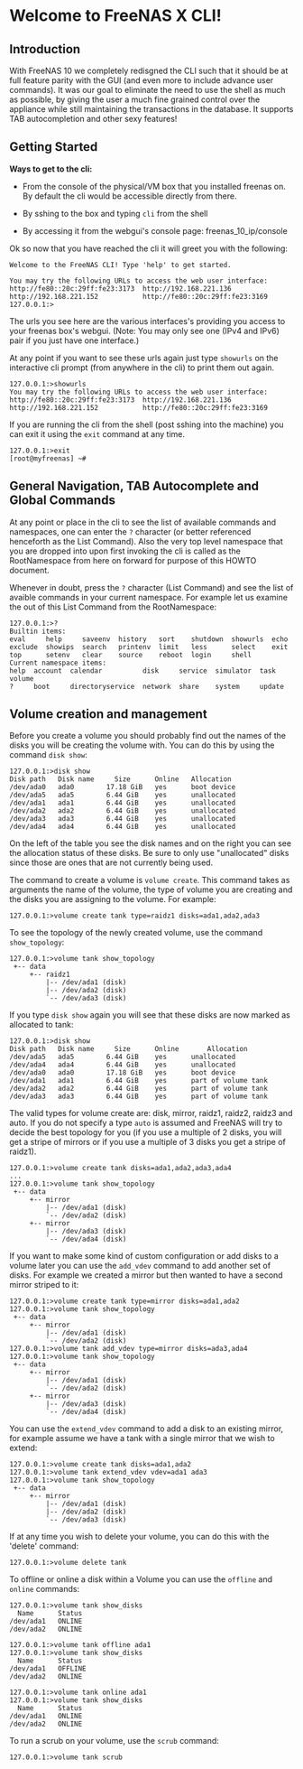 # Welcome to FreeNAS X CLI!

## Introduction

With FreeNAS 10 we completely redisgned the CLI such that it should be at full feature parity with the GUI (and even more to include advance user commands). It was our goal to eliminate the need to use the shell as much as possible, by giving the user a much fine grained control over the appliance while still maintaining the transactions in the database. It supports TAB autocompletion and other sexy features!

## Getting Started

**Ways to get to the cli:**

* From the console of the physical/VM box that you installed freenas on. By default the cli would be accessible directly from there.

* By sshing to the box and typing `cli` from the shell

* By accessing it from the webgui's console page: freenas_10_ip/console

Ok so now that you have reached the cli it will greet you with the following:

```
Welcome to the FreeNAS CLI! Type 'help' to get started.

You may try the following URLs to access the web user interface:
http://fe80::20c:29ff:fe23:3173  http://192.168.221.136
http://192.168.221.152           http://fe80::20c:29ff:fe23:3169
127.0.0.1:>
```

The urls you see here are the various interfaces's providing you access to your freenas box's webgui.
(Note: You may only see one (IPv4 and IPv6) pair if you just have one interface.)

At any point if you want to see these urls again just type `showurls` on the interactive cli prompt (from anywhere in the cli) to print them out again.

```
127.0.0.1:>showurls
You may try the following URLs to access the web user interface:
http://fe80::20c:29ff:fe23:3173  http://192.168.221.136
http://192.168.221.152           http://fe80::20c:29ff:fe23:3169
```

If you are running the cli from the shell (post sshing into the machine) you can exit it using the `exit` command at any time.

```
127.0.0.1:>exit
[root@myfreenas] ~# 
```

## General Navigation, TAB Autocomplete and Global Commands

At any point or place in the cli to see the list of available commands and namespaces, one can enter the `?` character (or better referenced henceforth as the List Command). Also the very top level namespace that you are dropped into upon first invoking the cli is called as the RootNamespace from here on forward for purpose of this HOWTO document.

Whenever in doubt, press the `?` character (List Command) and see the list of avaible commands in your current namespace. For example let us examine the out of this List Command from the RootNamespace:

```
127.0.0.1:>?
Builtin items:
eval     help     saveenv  history   sort    shutdown  showurls  echo
exclude  showips  search   printenv  limit   less      select    exit
top      setenv   clear    source    reboot  login     shell
Current namespace items:
help  account  calendar          disk     service  simulator  task    volume
?     boot     directoryservice  network  share    system     update
```

## Volume creation and management

Before you create a volume you should probably find out the names of the disks you will be creating the volume with.  You can do this by using the command `disk show`:

```
127.0.0.1:>disk show
Disk path   Disk name     Size      Online   Allocation  
/dev/ada0   ada0        17.18 GiB   yes      boot device 
/dev/ada5   ada5        6.44 GiB    yes      unallocated 
/dev/ada1   ada1        6.44 GiB    yes      unallocated 
/dev/ada2   ada2        6.44 GiB    yes      unallocated 
/dev/ada3   ada3        6.44 GiB    yes      unallocated 
/dev/ada4   ada4        6.44 GiB    yes      unallocated
```

On the left of the table you see the disk names and on the right you can see the allocation status of these disks.  Be sure to only use "unallocated" disks since those are ones that are not currently being used.

The command to create a volume is `volume create`.  This command takes as arguments the name of the volume, the type of volume you are creating and the disks you are assigning to the volume.  For example:

```
127.0.0.1:>volume create tank type=raidz1 disks=ada1,ada2,ada3
```

To see the topology of the newly created volume, use the command `show_topology`:

```
127.0.0.1:>volume tank show_topology  
 +-- data
     +-- raidz1
         |-- /dev/ada1 (disk)
         |-- /dev/ada2 (disk)
         `-- /dev/ada3 (disk)
```

If you type `disk show` again you will see that these disks are now marked as allocated to tank:

```
127.0.0.1:>disk show
Disk path   Disk name     Size      Online       Allocation      
/dev/ada5   ada5        6.44 GiB    yes      unallocated         
/dev/ada4   ada4        6.44 GiB    yes      unallocated         
/dev/ada0   ada0        17.18 GiB   yes      boot device         
/dev/ada1   ada1        6.44 GiB    yes      part of volume tank 
/dev/ada2   ada2        6.44 GiB    yes      part of volume tank 
/dev/ada3   ada3        6.44 GiB    yes      part of volume tank 
```

The valid types for volume create are: disk, mirror, raidz1, raidz2, raidz3 and auto.  If you do not specify a type `auto` is assumed and FreeNAS will try to decide the best topology for you (if you use a multiple of 2 disks, you will get a stripe of mirrors or if you use a multiple of 3 disks you get a stripe of raidz1).


```
127.0.0.1:>volume create tank disks=ada1,ada2,ada3,ada4
...
127.0.0.1:>volume tank show_topology                          
 +-- data
     +-- mirror
         |-- /dev/ada1 (disk)
         `-- /dev/ada2 (disk)
     +-- mirror
         |-- /dev/ada3 (disk)
         `-- /dev/ada4 (disk)
```

If you want to make some kind of custom configuration or add disks to a volume later you can use the `add_vdev` command to add another set of disks.  For example we created a mirror but then wanted to have a second mirror striped to it:

```
127.0.0.1:>volume create tank type=mirror disks=ada1,ada2
127.0.0.1:>volume tank show_topology
 +-- data
     +-- mirror
         |-- /dev/ada1 (disk)
         `-- /dev/ada2 (disk)
127.0.0.1:>volume tank add_vdev type=mirror disks=ada3,ada4
127.0.0.1:>volume tank show_topology
 +-- data
     +-- mirror
         |-- /dev/ada1 (disk)
         `-- /dev/ada2 (disk)
     +-- mirror
         |-- /dev/ada3 (disk)
         `-- /dev/ada4 (disk)
```

You can use the `extend_vdev` command to add a disk to an existing mirror, for example assume we have a tank with a single mirror that we wish to extend:

```
127.0.0.1:>volume create tank disks=ada1,ada2
127.0.0.1:>volume tank extend_vdev vdev=ada1 ada3
127.0.0.1:>volume tank show_topology 
 +-- data
     +-- mirror
         |-- /dev/ada1 (disk)
         |-- /dev/ada2 (disk)
         `-- /dev/ada3 (disk)
```

If at any time you wish to delete your volume, you can do this with the 'delete' command:

```
127.0.0.1:>volume delete tank
```

To offline or online a disk within a Volume you can use the `offline` and `online` commands:

```
127.0.0.1:>volume tank show_disks
  Name      Status 
/dev/ada1   ONLINE 
/dev/ada2   ONLINE 

127.0.0.1:>volume tank offline ada1
127.0.0.1:>volume tank show_disks
  Name      Status 
/dev/ada1   OFFLINE 
/dev/ada2   ONLINE 

127.0.0.1:>volume tank online ada1
127.0.0.1:>volume tank show_disks
  Name      Status 
/dev/ada1   ONLINE
/dev/ada2   ONLINE 

```

To run a scrub on your volume, use the `scrub` command:

```
127.0.0.1:>volume tank scrub
```



